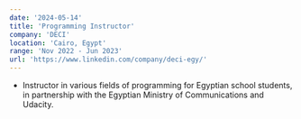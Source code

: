 ```yaml
---
date: '2024-05-14'
title: 'Programming Instructor'
company: 'DECI'
location: 'Cairo, Egypt'
range: 'Nov 2022 - Jun 2023'
url: 'https://www.linkedin.com/company/deci-egy/'
---
```


- Instructor in various fields of programming for Egyptian school students, in partnership with the Egyptian Ministry of Communications and Udacity.